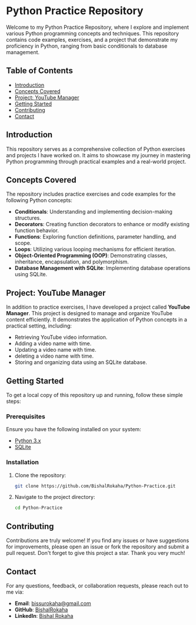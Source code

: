 # Python Practice Repository

Welcome to my Python Practice Repository, where I explore and implement various Python programming concepts and techniques. This repository contains code examples, exercises, and a project that demonstrate my proficiency in Python, ranging from basic conditionals to database management.

## Table of Contents
- [Introduction](#introduction)
- [Concepts Covered](#concepts-covered)
- [Project: YouTube Manager](#project-youtube-manager)
- [Getting Started](#getting-started)
- [Contributing](#contributing)
- [Contact](#contact)

## Introduction

This repository serves as a comprehensive collection of Python exercises and projects I have worked on. It aims to showcase my journey in mastering Python programming through practical examples and a real-world project.

## Concepts Covered

The repository includes practice exercises and code examples for the following Python concepts:

- **Conditionals**: Understanding and implementing decision-making structures.
- **Decorators**: Creating function decorators to enhance or modify existing function behavior.
- **Functions**: Exploring function definitions, parameter handling, and scope.
- **Loops**: Utilizing various looping mechanisms for efficient iteration.
- **Object-Oriented Programming (OOP)**: Demonstrating classes, inheritance, encapsulation, and polymorphism.
- **Database Management with SQLite**: Implementing database operations using SQLite.

## Project: YouTube Manager

In addition to practice exercises, I have developed a project called **YouTube Manager**. This project is designed to manage and organize YouTube content efficiently. It demonstrates the application of Python concepts in a practical setting, including:

- Retrieving YouTube video information.
- Adding a video name with time.
- Updating a video name with time.
- deleting a video name with time.
- Storing and organizing data using an SQLite database.

## Getting Started

To get a local copy of this repository up and running, follow these simple steps:

### Prerequisites

Ensure you have the following installed on your system:

- [Python 3.x](https://www.python.org/downloads/)
- [SQLite](https://www.sqlite.org/download.html)

### Installation

1. Clone the repository:

   ```bash
   git clone https://github.com/BishalRokaha/Python-Practice.git
2. Navigate to the project directory:

    ```bash
    cd Python-Practice
## Contributing
Contributions are truly welcome! If you find any issues or have suggestions for improvements, please open an issue or fork the repository and submit a pull request. Don't forget to give this project a star. Thank you very much!

## Contact
For any questions, feedback, or collaboration requests, please reach out to me via:
- **Email**: bissurokaha@gmail.com
- **GitHub**: [BishalRokaha](https://github.com/BishalRokaha)
- **LinkedIn**: [Bishal Rokaha](https://www.linkedin.com/in/bishal-rokaha-78a549251/)



   
